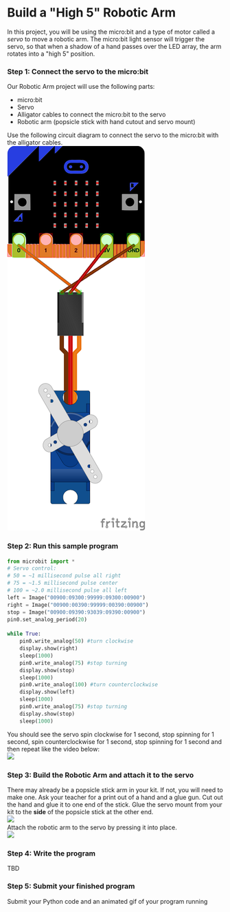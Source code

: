 # Build a "High 5" Robotic Arm
In this project, you will be using the micro:bit and a type of motor called a *servo* to move a robotic arm. The micro:bit light sensor will trigger the servo, so that when a shadow of a hand passes over the LED array, the arm rotates into a "high 5" position.

### Step 1: Connect the servo to the micro:bit
Our Robotic Arm project will use the following parts:
- micro:bit
- Servo
- Alligator cables to connect the micro:bit to the servo
- Robotic arm (popsicle stick with hand cutout and servo mount) 

Use the following circuit diagram to connect the servo to the micro:bit with the alligator cables.   
![](MicrobitServoConnections.png)   

### Step 2: Run this sample program

```python
from microbit import * 
# Servo control: 
# 50 = ~1 millisecond pulse all right 
# 75 = ~1.5 millisecond pulse center 
# 100 = ~2.0 millisecond pulse all left 
left = Image("00900:09300:99999:09300:00900")
right = Image("00900:00390:99999:00390:00900")
stop = Image("00900:09390:93039:09390:00900")
pin0.set_analog_period(20)

while True: 
	pin0.write_analog(50) #turn clockwise
	display.show(right)
	sleep(1000)
	pin0.write_analog(75) #stop turning
	display.show(stop)
	sleep(1000)
	pin0.write_analog(100) #turn counterclockwise
	display.show(left) 
 	sleep(1000)
 	pin0.write_analog(75) #stop turning
	display.show(stop)
	sleep(1000)
```
You should see the servo spin clockwise for 1 second, stop spinning for 1 second, spin counterclockwise for 1 second, stop spinning for 1 second and then repeat like the video below:   
![](ServoTest3.gif)   

### Step 3: Build the Robotic Arm and attach it to the servo
There may already be a popsicle stick arm in your kit. If not, you will need to make one. Ask your teacher for a print out of a hand and a glue gun. Cut out the hand and glue it to one end of the stick. Glue the servo mount from your kit to the **side** of the popsicle stick at the other end.     
![](Hi5-1.png)   
Attach the robotic arm to the servo by pressing it into place.   
![](Hi5-2.png)   

### Step 4: Write the program
TBD

### Step 5: Submit your finished program
Submit your Python code and an animated gif of your program running
